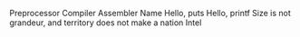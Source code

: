 Preprocessor
Compiler
Assembler
Name
Hello, puts
Hello, printf
Size is not grandeur, and territory does not make a nation
Intel
